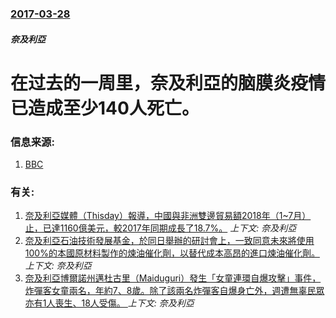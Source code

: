 ### [2017-03-28](/zh/news/2017/03/28/index.md)

##### 奈及利亞
# 在过去的一周里，奈及利亞的脑膜炎疫情已造成至少140人死亡。 




### 信息来源:

1. [BBC](http://www.bbc.com/news/world-africa-39418275)

### 有关:

1. [奈及利亞媒體（Thisday）報導，中國與非洲雙邊貿易額2018年（1~7月）止，已達1160億美元，較2017年同期成長了18.7%。](/zh/news/2018/08/28/奈及利亞媒體-Thisday-報導-中國與非洲雙邊貿易額2018年-1-7月-止-已達1160億美元-較2017年同期成.md) _上下文: 奈及利亞_
2. [奈及利亞石油技術發展基金，於同日舉辦的研討會上，一致同意未來將使用100%的本國原材料製作的煉油催化劑，以替代成本高昂的進口煉油催化劑。](/zh/news/2018/08/15/奈及利亞石油技術發展基金-於同日舉辦的研討會上-一致同意未來將使用100-的本國原材料製作的煉油催化劑-以替代成本高昂的.md) _上下文: 奈及利亞_
3. [奈及利亞博爾諾州邁杜古里（Maiduguri）發生「女童連環自爆攻擊」事件，炸彈客女童兩名，年約7、8歲。除了該兩名炸彈客自爆身亡外，週遭無辜民眾亦有1人喪生、18人受傷。 ](/zh/news/2016/12/11/奈及利亞博爾諾州邁杜古里-Maiduguri-發生-女童連環自爆攻擊-事件-炸彈客女童兩名-年約7-8歲-除了該兩名炸彈.md) _上下文: 奈及利亞_
